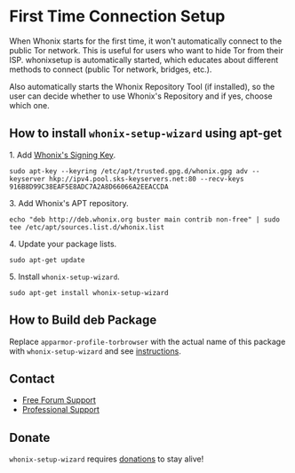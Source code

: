 # First Time Connection Setup #

When Whonix starts for the first time, it won't automatically connect to the
public Tor network. This is useful for users who want to hide Tor from their
ISP. whonixsetup is automatically started, which educates about different
methods to connect (public Tor network, bridges, etc.).

Also automatically starts the Whonix Repository Tool (if installed), so the
user can decide whether to use Whonix's Repository and if yes, choose which
one.
## How to install `whonix-setup-wizard` using apt-get ##

1\. Add [Whonix's Signing Key](https://www.whonix.org/wiki/Whonix_Signing_Key).

```
sudo apt-key --keyring /etc/apt/trusted.gpg.d/whonix.gpg adv --keyserver hkp://ipv4.pool.sks-keyservers.net:80 --recv-keys 916B8D99C38EAF5E8ADC7A2A8D66066A2EEACCDA
```

3\. Add Whonix's APT repository.

```
echo "deb http://deb.whonix.org buster main contrib non-free" | sudo tee /etc/apt/sources.list.d/whonix.list
```

4\. Update your package lists.

```
sudo apt-get update
```

5\. Install `whonix-setup-wizard`.

```
sudo apt-get install whonix-setup-wizard
```

## How to Build deb Package ##

Replace `apparmor-profile-torbrowser` with the actual name of this package with `whonix-setup-wizard` and see [instructions](https://www.whonix.org/wiki/Dev/Build_Documentation/apparmor-profile-torbrowser).

## Contact ##

* [Free Forum Support](https://forums.whonix.org)
* [Professional Support](https://www.whonix.org/wiki/Professional_Support)

## Donate ##

`whonix-setup-wizard` requires [donations](https://www.whonix.org/wiki/Donate) to stay alive!
